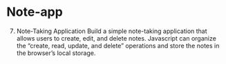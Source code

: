 # Note-app
7. Note-Taking Application Build a simple note-taking application that allows users to create, edit, and delete notes. Javascript can organize the “create, read, update, and delete” operations and store the notes in the browser’s local storage. 
